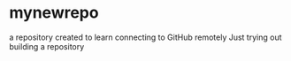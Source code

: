 # mynewrepo
a repository created to learn connecting to GitHub remotely
Just trying out building a repository
